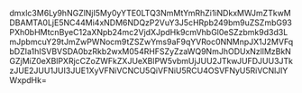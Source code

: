 dmxlc3M6Ly9hNGZlNjI5My0yYTE0LTQ3NmMtYmRhZi1iNDkxMWJmZTkwMDBAMTA0LjE5NC44Mi4xNDM6NDQzP2VuY3J5cHRpb249bm9uZSZmbG93PXh0bHMtcnByeC12aXNpb24mc2VjdXJpdHk9cmVhbGl0eSZzbmk9d3d3LmJpbmcuY29tJmZwPWNocm9tZSZwYms9aF9qYVRoc0NNMnpJX1J2MVFqbDZIa1hISVBVSDA0bzRkb2wxM054RHFSZyZzaWQ9NmJhODUxNzllMzBkNGZjMiZ0eXBlPXRjcCZoZWFkZXJUeXBlPW5vbmUjJUU2JTkwJUFDJUU3JTkzJUE2JUU1JUI3JUE1XyVFNiVCNCU5QiVFNiU5RCU4OSVFNyU5RiVCNlJlYWxpdHk=
